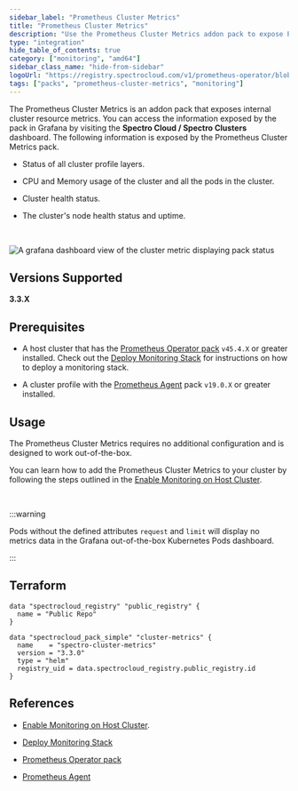 ```yaml
---
sidebar_label: "Prometheus Cluster Metrics"
title: "Prometheus Cluster Metrics"
description: "Use the Prometheus Cluster Metrics addon pack to expose Palette resource metrics"
type: "integration"
hide_table_of_contents: true
category: ["monitoring", "amd64"]
sidebar_class_name: "hide-from-sidebar"
logoUrl: "https://registry.spectrocloud.com/v1/prometheus-operator/blobs/sha256:64589616d7f667e5f1d7e3c9a39e32c676e03518a318924e123738693e104ce0?type=image.webp"
tags: ["packs", "prometheus-cluster-metrics", "monitoring"]
---
```


The Prometheus Cluster Metrics is an addon pack that exposes internal cluster resource metrics. You can access the
information exposed by the pack in Grafana by visiting the **Spectro Cloud / Spectro Clusters** dashboard. The following
information is exposed by the Prometheus Cluster Metrics pack.

- Status of all cluster profile layers.

- CPU and Memory usage of the cluster and all the pods in the cluster.

- Cluster health status.

- The cluster's node health status and uptime.

<br />

![A grafana dashboard view of the cluster metric displaying pack status](/clusters_cluster-management_grafana_spectro_metrics.png)

## Versions Supported

**3.3.X**

## Prerequisites

- A host cluster that has the [Prometheus Operator pack](prometheus-operator.md) `v45.4.X` or greater installed. Check
  out the [Deploy Monitoring Stack](../clusters/cluster-management/monitoring/deploy-monitor-stack.md) for instructions
  on how to deploy a monitoring stack.

- A cluster profile with the [Prometheus Agent](prometheus-agent.md) pack `v19.0.X` or greater installed.

## Usage

The Prometheus Cluster Metrics requires no additional configuration and is designed to work out-of-the-box.

You can learn how to add the Prometheus Cluster Metrics to your cluster by following the steps outlined in the
[Enable Monitoring on Host Cluster](../clusters/cluster-management/monitoring/deploy-agent.md).

<br />

:::warning

Pods without the defined attributes `request` and `limit` will display no metrics data in the Grafana out-of-the-box
Kubernetes Pods dashboard.

:::

## Terraform

```hcl
data "spectrocloud_registry" "public_registry" {
  name = "Public Repo"
}

data "spectrocloud_pack_simple" "cluster-metrics" {
  name    = "spectro-cluster-metrics"
  version = "3.3.0"
  type = "helm"
  registry_uid = data.spectrocloud_registry.public_registry.id
}
```

## References

- [Enable Monitoring on Host Cluster](../clusters/cluster-management/monitoring/deploy-agent.md).

- [Deploy Monitoring Stack](../clusters/cluster-management/monitoring/deploy-monitor-stack.md)

- [Prometheus Operator pack](prometheus-operator.md)

- [Prometheus Agent](prometheus-agent.md)
